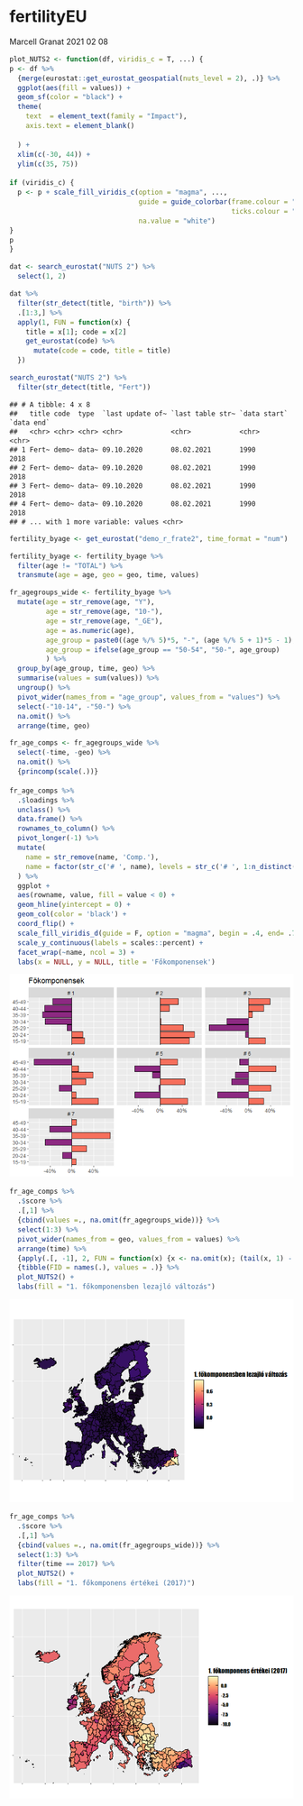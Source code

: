 fertilityEU
================
Marcell Granat
2021 02 08

``` r
plot_NUTS2 <- function(df, viridis_c = T, ...) {
p <- df %>% 
  {merge(eurostat::get_eurostat_geospatial(nuts_level = 2), .)} %>% 
  ggplot(aes(fill = values)) +
  geom_sf(color = "black") +
  theme(
    text  = element_text(family = "Impact"),
    axis.text = element_blank()   
    
  ) +
  xlim(c(-30, 44)) +
  ylim(c(35, 75))

if (viridis_c) {
  p <- p + scale_fill_viridis_c(option = "magma", ...,
                                guide = guide_colorbar(frame.colour = "black", 
                                                       ticks.colour = "black"), 
                                na.value = "white")
}
p
}
```

``` r
dat <- search_eurostat("NUTS 2") %>% 
  select(1, 2)
```

``` r
dat %>% 
  filter(str_detect(title, "birth")) %>% 
  .[1:3,] %>% 
  apply(1, FUN = function(x) {
    title = x[1]; code = x[2]
    get_eurostat(code) %>% 
      mutate(code = code, title = title)
  })
```

``` r
search_eurostat("NUTS 2") %>% 
  filter(str_detect(title, "Fert"))
```

    ## # A tibble: 4 x 8
    ##   title code  type  `last update of~ `last table str~ `data start` `data end`
    ##   <chr> <chr> <chr> <chr>            <chr>            <chr>        <chr>     
    ## 1 Fert~ demo~ data~ 09.10.2020       08.02.2021       1990         2018      
    ## 2 Fert~ demo~ data~ 09.10.2020       08.02.2021       1990         2018      
    ## 3 Fert~ demo~ data~ 09.10.2020       08.02.2021       1990         2018      
    ## 4 Fert~ demo~ data~ 09.10.2020       08.02.2021       1990         2018      
    ## # ... with 1 more variable: values <chr>

``` r
fertility_byage <- get_eurostat("demo_r_frate2", time_format = "num")
```

``` r
fertility_byage <- fertility_byage %>% 
  filter(age != "TOTAL") %>% 
  transmute(age = age, geo = geo, time, values)
```

``` r
fr_agegroups_wide <- fertility_byage %>% 
  mutate(age = str_remove(age, "Y"),
         age = str_remove(age, "10-"),
         age = str_remove(age, "_GE"),
         age = as.numeric(age),
         age_group = paste0((age %/% 5)*5, "-", (age %/% 5 + 1)*5 - 1),
         age_group = ifelse(age_group == "50-54", "50-", age_group)
         ) %>% 
  group_by(age_group, time, geo) %>% 
  summarise(values = sum(values)) %>% 
  ungroup() %>%
  pivot_wider(names_from = "age_group", values_from = "values") %>% 
  select(-"10-14", -"50-") %>% 
  na.omit() %>% 
  arrange(time, geo)
```

``` r
fr_age_comps <- fr_agegroups_wide %>% 
  select(-time, -geo) %>% 
  na.omit() %>% 
  {princomp(scale(.))}

fr_age_comps %>% 
  .$loadings %>% 
  unclass() %>% 
  data.frame() %>% 
  rownames_to_column() %>% 
  pivot_longer(-1) %>% 
  mutate(
    name = str_remove(name, 'Comp.'),
    name = factor(str_c('# ', name), levels = str_c('# ', 1:n_distinct(name)))
  ) %>% 
  ggplot +
  aes(rowname, value, fill = value < 0) +
  geom_hline(yintercept = 0) +
  geom_col(color = 'black') +
  coord_flip() +
  scale_fill_viridis_d(guide = F, option = "magma", begin = .4, end= .7, direction = -1) +
  scale_y_continuous(labels = scales::percent) +
  facet_wrap(~name, ncol = 3) +
  labs(x = NULL, y = NULL, title = 'Főkomponensek')
```

![](initial_codes_files/figure-gfm/unnamed-chunk-8-1.png)<!-- -->

``` r
fr_age_comps %>% 
  .$score %>% 
  .[,1] %>% 
  {cbind(values =., na.omit(fr_agegroups_wide))} %>% 
  select(1:3) %>% 
  pivot_wider(names_from = geo, values_from = values) %>% 
  arrange(time) %>% 
  {apply(.[, -1], 2, FUN = function(x) {x <- na.omit(x); (tail(x, 1) - head(x, 1))/length(x)})} %>% 
  {tibble(FID = names(.), values = .)} %>% 
  plot_NUTS2() +
  labs(fill = "1. főkomponensben lezajló változás")
```

![](initial_codes_files/figure-gfm/unnamed-chunk-9-1.png)<!-- -->

``` r
fr_age_comps %>% 
  .$score %>% 
  .[,1] %>% 
  {cbind(values =., na.omit(fr_agegroups_wide))} %>% 
  select(1:3) %>% 
  filter(time == 2017) %>% 
  plot_NUTS2() +
  labs(fill = "1. főkomponens értékei (2017)")
```

![](initial_codes_files/figure-gfm/unnamed-chunk-10-1.png)<!-- -->
